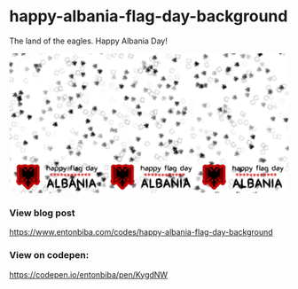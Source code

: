 # happy-albania-flag-day-background
The land of the eagles. Happy Albania Day!

<img src="albaniadaybackground.jpg" />

### View blog post
https://www.entonbiba.com/codes/happy-albania-flag-day-background

### View on codepen:
https://codepen.io/entonbiba/pen/KygdNW
